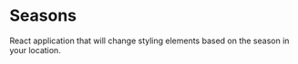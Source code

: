 # Seasons
React application that will change styling elements based on the season in your location.
